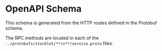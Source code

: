 # OpenAPI Schema

This schema is generated from the HTTP routes defined in the Protobuf schema.

The RPC methods are located in each of the ``../protobufs/stocklet/**/v**/service.proto`` files.
